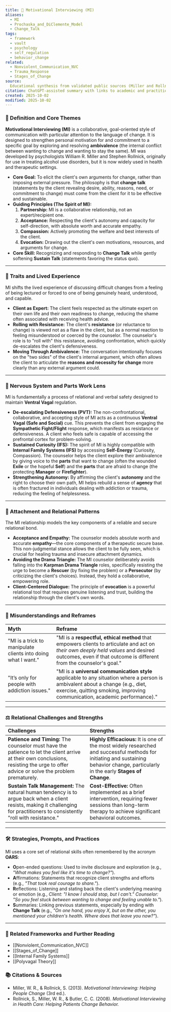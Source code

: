 ```yaml
---
title: 💬 Motivational Interviewing (MI)
aliases:
  - MI
  - Prochaska_and_DiClemente_Model
  - Change_Talk
tags:
  - framework
  - vault
  - psychology
  - self_regulation
  - behavior_change
related:
  - Nonviolent_Communication_NVC
  - Trauma_Response
  - Stages_of_Change
source:
  Educational synthesis from validated public sources (Miller and Rollnick's model)
citation: ChatGPT-assisted summary with links to academic and practitioner materials
created: 2025-10-02
modified: 2025-10-02
---
```


<!-- @format -->

### 🧩 Definition and Core Themes

**Motivational Interviewing (MI)** is a collaborative, goal-oriented style of
communication with particular attention to the language of change. It is designed to
strengthen personal motivation for and commitment to a specific goal by exploring and
resolving **ambivalence** (the internal conflict between wanting to change and wanting
to stay the same). MI was developed by psychologists William R. Miller and Stephen
Rollnick, originally for use in treating alcohol use disorders, but it is now widely
used in health and therapeutic settings.

- **Core Goal:** To elicit the client's own arguments for change, rather than imposing
  external pressure. The philosophy is that **change talk** (statements by the client
  revealing desire, ability, reasons, need, or commitment to change) must come from the
  client for it to be effective and sustainable.
- **Guiding Principles (The Spirit of MI):**
  1. **Partnership:** MI is a collaborative relationship, not an expert/recipient one.
  2. **Acceptance:** Respecting the client's autonomy and capacity for self-direction,
     with absolute worth and accurate empathy.
  3. **Compassion:** Actively promoting the welfare and best interests of the client.
  4. **Evocation:** Drawing out the client's own motivations, resources, and arguments
     for change.
- **Core Skill:** Recognizing and responding to **Change Talk** while gently softening
  **Sustain Talk** (statements favoring the status quo).

---

### 🌿 Traits and Lived Experience

MI shifts the lived experience of discussing difficult changes from a feeling of being
lectured or forced to one of being genuinely heard, understood, and capable.

- **Client as Expert:** The client feels respected as the ultimate expert on their own
  life and their own readiness to change, reducing the shame often associated with
  receiving health advice.
- **Rolling with Resistance:** The client's **resistance** (or reluctance to change) is
  viewed not as a flaw in the client, but as a normal reaction to feeling misunderstood
  or coerced by the counselor. The counselor's role is to "roll with" this resistance,
  avoiding confrontation, which quickly de-escalates the client's defensiveness.
- **Moving Through Ambivalence:** The conversation intentionally focuses on the "two
  sides" of the client's internal argument, which often allows the client to articulate
  the **reasons and necessity for change** more clearly than any external argument
  could.

---

### 🧠 Nervous System and Parts Work Lens

MI is fundamentally a process of relational and verbal safety designed to maintain
**Ventral Vagal** regulation.

- **De-escalating Defensiveness (PVT):** The non-confrontational, collaborative, and
  accepting style of MI acts as a continuous **Ventral Vagal (Safe and Social)** cue.
  This prevents the client from engaging the **Sympathetic Fight/Flight** response,
  which manifests as resistance or defensiveness. A client who feels safe is capable of
  accessing the prefrontal cortex for problem-solving.
- **Sustained Curiosity (IFS):** The spirit of MI is highly compatible with **Internal
  Family Systems (IFS)** by accessing **Self-Energy** (Curiosity, Compassion). The
  counselor helps the client explore their ambivalence by giving voice to the **parts**
  that want to change (often the wounded **Exile** or the hopeful **Self**) and the
  **parts** that are afraid to change (the protecting **Manager** or **Firefighter**).
- **Strengthening Autonomy:** By affirming the client's **autonomy** and the right to
  choose their own path, MI helps rebuild a sense of **agency** that is often fractured
  in individuals dealing with addiction or trauma, reducing the feeling of helplessness.

---

### 💞 Attachment and Relational Patterns

The MI relationship models the key components of a reliable and secure relational bond.

- **Acceptance and Empathy:** The counselor models absolute worth and accurate
  **empathy**—the core components of a therapeutic secure base. This non-judgmental
  stance allows the client to be fully seen, which is crucial for healing trauma and
  insecure attachment dynamics.
- **Avoiding the Drama Triangle:** The MI counselor deliberately avoids falling into the
  **Karpman Drama Triangle** roles, specifically resisting the urge to become a
  **Rescuer** (by fixing the problem) or a **Persecutor** (by criticizing the client's
  choices). Instead, they hold a collaborative, empowering role.
- **Client-Centered Dialogue:** The principle of **evocation** is a powerful relational
  tool that requires genuine listening and trust, building the relationship through the
  client's own words.

---

### 🔄 Misunderstandings and Reframes

| Myth                                                          | Reframe                                                                                                                                                                                                      |
| :------------------------------------------------------------ | :----------------------------------------------------------------------------------------------------------------------------------------------------------------------------------------------------------- |
| "MI is a trick to manipulate clients into doing what I want." | "MI is a **respectful, ethical method** that empowers clients to articulate and act on _their own deeply held values_ and desired outcomes, even if that outcome is different from the counselor's goal."    |
| "It’s only for people with addiction issues."                 | "MI is a **universal communication style** applicable to any situation where a person is ambivalent about a change (e.g., diet, exercise, quitting smoking, improving communication, academic performance)." |

---

### ⚖️ Relational Challenges and Strengths

| Challenges                                                                                                                                                                            | Strengths                                                                                                                                                                             |
| :------------------------------------------------------------------------------------------------------------------------------------------------------------------------------------ | :------------------------------------------------------------------------------------------------------------------------------------------------------------------------------------ |
| **Patience and Timing:** The counselor must have the patience to let the client arrive at their own conclusions, resisting the urge to offer advice or solve the problem prematurely. | **Highly Efficacious:** It is one of the most widely researched and successful methods for initiating and sustaining behavior change, particularly in the early **Stages of Change**. |
| **Sustain Talk Management:** The natural human tendency is to argue back when a client resists, making it challenging for practitioners to consistently "roll with resistance."       | **Cost-Effective:** Often implemented as a brief intervention, requiring fewer sessions than long-term therapy to achieve significant behavioral outcomes.                            |

---

### 🛠️ Strategies, Prompts, and Practices

MI uses a core set of relational skills often remembered by the acronym **OARS**:

- **O**pen-ended questions: Used to invite disclosure and exploration (e.g., _"What
  makes you feel like it's time to change?"_).
- **A**ffirmations: Statements that recognize client strengths and efforts (e.g., _"That
  took real courage to share."_).
- **R**eflections: Listening and stating back the client's underlying meaning or emotion
  (e.g., _Client: "I know I should stop, but I can't." Counselor: "So you feel stuck
  between wanting to change and feeling unable to."_).
- **S**ummaries: Linking previous statements, especially by ending with **Change Talk**
  (e.g., _"On one hand, you enjoy X, but on the other, you mentioned your children's
  health. Where does that leave you now?"_).

---

### 🔗 Related Frameworks and Further Reading

- [[Nonviolent_Communication_NVC]]
- [[Stages_of_Change]]
- [[Internal Family Systems]]
- [[Polyvagal Theory]]

### 📚 Citations & Sources

- Miller, W. R., & Rollnick, S. (2013). _Motivational Interviewing: Helping People
  Change_ (3rd ed.).
- Rollnick, S., Miller, W. R., & Butler, C. C. (2008). _Motivational Interviewing in
  Health Care: Helping Patients Change Behavior._
